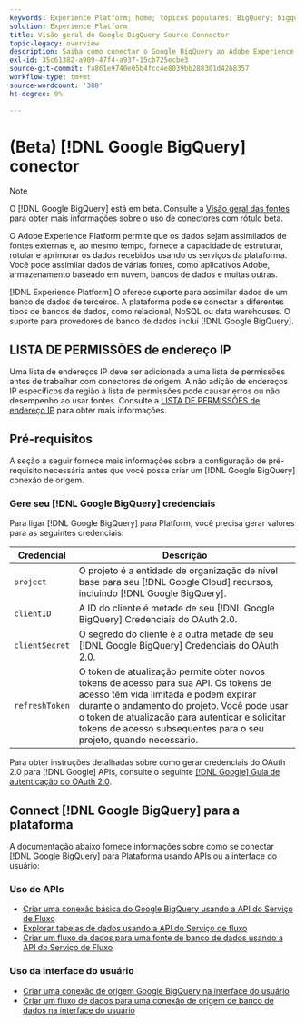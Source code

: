 ```yaml
---
keywords: Experience Platform; home; tópicos populares; BigQuery; bigquery; Google BigQuery; google bigquery
solution: Experience Platform
title: Visão geral do Google BigQuery Source Connector
topic-legacy: overview
description: Saiba como conectar o Google BigQuery ao Adobe Experience Platform usando APIs ou a interface do usuário.
exl-id: 35c61382-a909-47f4-a937-15cb725ecbe3
source-git-commit: fa861e9740e05b4fcc4e8039bb288301d42b8357
workflow-type: tm+mt
source-wordcount: '388'
ht-degree: 0%

---
```


# (Beta) [!DNL Google BigQuery] conector

>[!NOTE]
>
>O [!DNL Google BigQuery] está em beta. Consulte a [Visão geral das fontes](../../home.md#terms-and-conditions) para obter mais informações sobre o uso de conectores com rótulo beta.

O Adobe Experience Platform permite que os dados sejam assimilados de fontes externas e, ao mesmo tempo, fornece a capacidade de estruturar, rotular e aprimorar os dados recebidos usando os serviços da plataforma. Você pode assimilar dados de várias fontes, como aplicativos Adobe, armazenamento baseado em nuvem, bancos de dados e muitas outras.

[!DNL Experience Platform] O oferece suporte para assimilar dados de um banco de dados de terceiros. A plataforma pode se conectar a diferentes tipos de bancos de dados, como relacional, NoSQL ou data warehouses. O suporte para provedores de banco de dados inclui [!DNL Google BigQuery].

## LISTA DE PERMISSÕES de endereço IP

Uma lista de endereços IP deve ser adicionada a uma lista de permissões antes de trabalhar com conectores de origem. A não adição de endereços IP específicos da região à lista de permissões pode causar erros ou não desempenho ao usar fontes. Consulte a [LISTA DE PERMISSÕES de endereço IP](../../ip-address-allow-list.md) para obter mais informações.

## Pré-requisitos

A seção a seguir fornece mais informações sobre a configuração de pré-requisito necessária antes que você possa criar um [!DNL Google BigQuery] conexão de origem.

### Gere seu [!DNL Google BigQuery] credenciais

Para ligar [!DNL Google BigQuery] para Platform, você precisa gerar valores para as seguintes credenciais:

| Credencial | Descrição |
| ---------- | ----------- |
| `project` | O projeto é a entidade de organização de nível base para seu [!DNL Google Cloud] recursos, incluindo [!DNL Google BigQuery]. |
| `clientID` | A ID do cliente é metade de seu [!DNL Google BigQuery] Credenciais do OAuth 2.0. |
| `clientSecret` | O segredo do cliente é a outra metade de seu [!DNL Google BigQuery] Credenciais do OAuth 2.0. |
| `refreshToken` | O token de atualização permite obter novos tokens de acesso para sua API. Os tokens de acesso têm vida limitada e podem expirar durante o andamento do projeto. Você pode usar o token de atualização para autenticar e solicitar tokens de acesso subsequentes para o seu projeto, quando necessário. |

Para obter instruções detalhadas sobre como gerar credenciais do OAuth 2.0 para [!DNL Google] APIs, consulte o seguinte [[!DNL Google] Guia de autenticação do OAuth 2.0](https://developers.google.com/identity/protocols/oauth2).

## Connect [!DNL Google BigQuery] para a plataforma

A documentação abaixo fornece informações sobre como se conectar [!DNL Google BigQuery] para Plataforma usando APIs ou a interface do usuário:

### Uso de APIs

- [Criar uma conexão básica do Google BigQuery usando a API do Serviço de Fluxo](../../tutorials/api/create/databases/bigquery.md)
- [Explorar tabelas de dados usando a API do Serviço de fluxo](../../tutorials/api/explore/tabular.md)
- [Criar um fluxo de dados para uma fonte de banco de dados usando a API do Serviço de Fluxo](../../tutorials/api/collect/database-nosql.md)

### Uso da interface do usuário

- [Criar uma conexão de origem Google BigQuery na interface do usuário](../../tutorials/ui/create/databases/bigquery.md)
- [Criar um fluxo de dados para uma conexão de origem de banco de dados na interface do usuário](../../tutorials/ui/dataflow/databases.md)
